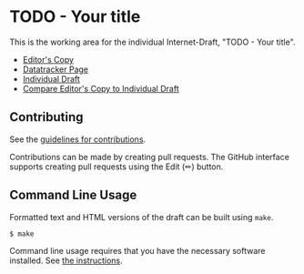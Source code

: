 <!-- regenerate: on (set to off if you edit this file) -->

# TODO - Your title

This is the working area for the individual Internet-Draft, "TODO - Your title".

* [Editor's Copy](https://voyed.github.io/draft-srv6ops-addressing-guideline/#go.draft-doe-srv6ops-srv6-addressing-guidelines.html)
* [Datatracker Page](https://datatracker.ietf.org/doc/draft-doe-srv6ops-srv6-addressing-guidelines)
* [Individual Draft](https://datatracker.ietf.org/doc/html/draft-doe-srv6ops-srv6-addressing-guidelines)
* [Compare Editor's Copy to Individual Draft](https://voyed.github.io/draft-srv6ops-addressing-guideline/#go.draft-doe-srv6ops-srv6-addressing-guidelines.diff)


## Contributing

See the
[guidelines for contributions](https://github.com/voyed/draft-srv6ops-addressing-guideline/blob/main/CONTRIBUTING.md).

Contributions can be made by creating pull requests.
The GitHub interface supports creating pull requests using the Edit (✏) button.


## Command Line Usage

Formatted text and HTML versions of the draft can be built using `make`.

```sh
$ make
```

Command line usage requires that you have the necessary software installed.  See
[the instructions](https://github.com/martinthomson/i-d-template/blob/main/doc/SETUP.md).


